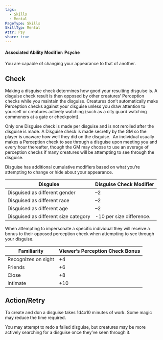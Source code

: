 ```yaml
---
tags:
  - Skills
  - Mental
PageType: Skills
SkillTyp: Mental
Attr: Psy
share: true
---
```


#### Associated Ability Modifier: Psyche
You are capable of changing your appearance to that of another.
## Check

Making a disguise check determines how good your resulting disguise is. A disguise check result is then opposed by other creatures’ Perception checks while you maintain the disguise. Creatures don’t automatically make Perception checks against your disguise unless you draw attention to yourself or creatures actively watching (such as a city guard watching commoners at a gate or checkpoint).

Only one Disguise check is made per disguise and is not rerolled after the disguise is made. A Disguise check is made secretly by the GM so the player is unaware how well they did on the disguise.  An individual usually makes a Perception check to see through a disguise upon meeting you and every hour thereafter, though the GM may choose to use an average of perception checks if many creatures will be attempting to see through the disguise.

Disguise has additional cumulative modifiers based on what you’re attempting to change or hide about your appearance.


|Disguise|Disguise Check Modifier|
|---|---|
|Disguised as different gender|–2|
|Disguised as different race|–2|
|Disguised as different age|–2|
|Disguised as different size category|-10 per size difference.|

When attempting to impersonate a specific individual they will receive a bonus to their opposed perception check when attempting to see through your disguise.


|Familiarity|Viewer’s Perception Check Bonus|
|---|---|
|Recognizes on sight|+4|
|Friends|+6|
|Close|+8|
|Intimate|+10|

## Action/Retry

To create and don a disguise takes 1d4x10 minutes of work. Some magic may reduce the time required.

You may attempt to redo a failed disguise, but creatures may be more actively searching for a disguise once they’ve seen through it.